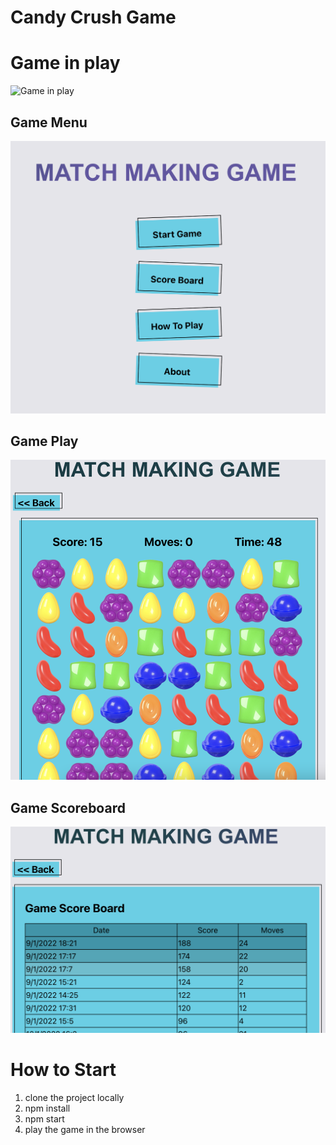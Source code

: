 # Candy Crush Game

# Game in play
![Game in play](public/game-in-play.gif)


## Game Menu
![Game Menu](public/game-menu.png)

## Game Play
![Game Game Play](public/game-gameplay.png)

## Game Scoreboard
![Game Scoreboard](public/game-scoreboard.png)



# How to Start

1. clone the project locally
2. npm install
3. npm start
4. play the game in the browser